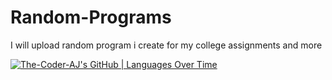 # Random-Programs
I will upload random program i create for my college assignments and more


[![The-Coder-AJ's GitHub | Languages Over Time](https://stats.quine.sh/The-Coder-AJ/languages-over-time?theme=dark)](https://quine.sh?utm_source=widgets&utm_campaign=The-Coder-AJ)
